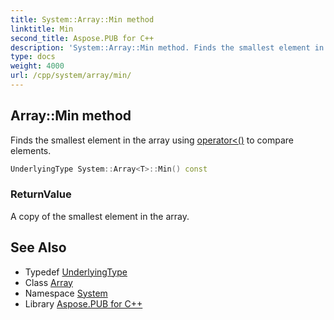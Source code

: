 ```yaml
---
title: System::Array::Min method
linktitle: Min
second_title: Aspose.PUB for C++
description: 'System::Array::Min method. Finds the smallest element in the array using operator<() to compare elements in C++.'
type: docs
weight: 4000
url: /cpp/system/array/min/
---
```

## Array::Min method


Finds the smallest element in the array using [operator<()](../../operator_/) to compare elements.

```cpp
UnderlyingType System::Array<T>::Min() const
```


### ReturnValue

A copy of the smallest element in the array.

## See Also

* Typedef [UnderlyingType](../underlyingtype/)
* Class [Array](../)
* Namespace [System](../../)
* Library [Aspose.PUB for C++](../../../)
